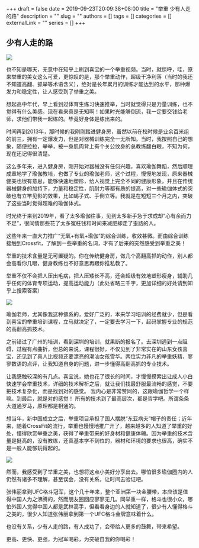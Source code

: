 +++
draft = false
date = 2019-09-23T20:09:38+08:00
title = "举重 少有人走的路"
description = ""
slug = ""
authors = []
tags = []
categories = []
externalLink = ""
series = []
+++

## **少有人走的路**

![](https://oss.sssmoe.com/wp-content/uploads202406062145776.jpg)

也不知是哪天，无意中在知乎上刷到喜宝的一个举重视频。当时，就惊呼，哇，原来举重的美女这么可爱，更惊叹的是，那个举重动作，超级干净利落（当时的我还不知道高翻、抓举等术语含义），绝对是长年累月的训练才能达到的水平，那种爆发力和稳定性，让人感受到了举重之美。

想起高中年代，早上看到过体育生练习快速推举，当时就觉得只是力量训练，也不觉得有什么美感。现在看来真是无知啊！如果时光能够倒流，我一定要交钱给老师，求他们带我一起练的。毕竟好身体是练出来的。

时间再到2013年，那时候的我刚刚踏进健身房，虽然以前在校时候是业余百米组的前三，拥有一定爆发力，但是对器械训练完全一无所知。当时，我按照自己的想象，随便拉拉，举举，被一身肌肉背上有个关公纹身的总教练翻白眼，不知为何，现在还记得很清楚。

这么多年来，进入健身房，刚开始对器械没有任何兴趣，喜欢瑜伽舞蹈，然后顺理成章地学了瑜伽教培，也做了专业的瑜伽老师，这个过程，慢慢地发现，原来器械健美也很有意思，能够快速地塑形，给人视觉上完全不同的健康形象，并且在传统器械健身的加持下，力量和稳定性，肌耐力等都有质的提高，对一些瑜伽体式的突破也有立竿见影的效果，比如蝎子式、手倒立等。我就是在短短三个月之内，突破了这些当时觉得超难的瑜伽体式。

时光终于来到2019年，看了太多瑜伽往事，见到太多新手急于求成却“心有余而力不足”，很同情那些花了太多冤枉钱和时间来减肥却走了歪路的人。

这些年来一直大力推广“无氧+有氧+瑜伽”的综合训练，收效甚微。而由综合训练接触到Crossfit，了解到一些举重的名词，才有了后来的突然感受到举重之美！

举重的技术含量是无可置疑的。你在传统健身房，做几个高翻高抓的动作，别人都会高看你几眼，健身教练也不好意思再跟你推私教了。

举重不仅不会把人压出毛病，把人压矮长不高，还会超级有效地塑形瘦身，辅助几乎任何的体育专项运动，提高运动能力（此处省略三千字，更加详细的好处请到知乎上搜索答案）

![](https://oss.sssmoe.com/wp-content/uploads202406062145777.jpg)

瑜伽老师，尤其像我这种佛系的，爱好广泛的，本来学习培训的经费就少，但是看到喜宝的举重培训课程，立马就决定了，一定要去学习一下，起码掌握专业的规范的高翻高抓技术。

之前错过了广州的培训，看到深圳的培训，就果断的报名了。去深圳遇到一点阻碍，过程有点曲折，但总的来说，课程很好，不仅见到了非常实在的山东女孩喜宝，还见到了真人比视频还要漂亮的潮汕女孩雪华。两位实力非凡的举重妖精，寥寥数语的点评，让我知道自身的问题，进一步懂得高翻高抓的专业技术。

让我感触较深的有几点。喜宝说，她也花了很长的时间，才慢慢摸索出让成人小白快速学会举重技术，详细的技术解析之后，就让我们找最舒服最流畅的感觉，不要把技术复杂化，而是找到对的感觉。 我内心是非常赞同的，这跟瑜伽哲学一个样嘛。到最后，就是对的感觉！ 所有的技术到了最高层次，都是哲学吧。所谓条条大道通罗马，原理都是相通的。

想当年，新中国成立之后，举重项目承担了国人摆脱“东亚病夫”帽子的责任；近年来，随着CrossFit的流行，举重也慢慢地推广开了，越来越多的人知道了举重的好处，懂得欣赏举重之美，获得了举重带来的好身材和健康体魄。因为举重的技术含量是挺高的，没有教练，还真基本学不到位的，器材和环境的要求也很高，确实不是一般人能够玩得起的。

![](https://oss.sssmoe.com/wp-content/uploads202406062145778.jpg)

然而，我感受到了举重之美，也想将这点小美好分享出去。哪怕很多瑜伽圈内的人仍然有诸多不理解，甚至误会，没有关系，让时间去验证吧。

张伟丽拿到UFC格斗冠军，这个几十年来，整个亚洲第一块金腰带，本应该是值得中国人为之沸腾的，然而朋友圈回应寥寥无几。同举重一样，格斗也很小众，哪怕外国人觉得中国人都是武林高手，但看看身边的人就知道了，很少有人懂得格斗之美的，很少人知道张伟丽拿到第一个UFC格斗金牌意味着什么。

也没有关系，少有人走的路，有人成功了，会带给人更多的鼓舞，带来希望。

更高、更快、更强，为冠军喝彩，为突破自我的你喝彩！